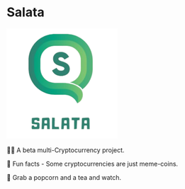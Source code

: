 # Salata

![Salata Icon](https://raw.githubusercontent.com/SalataSolana/public-assets/main/logo.png)

🙋‍♀️ A beta multi-Cryptocurrency project.

🎈 Fun facts - Some cryptocurrencies are just meme-coins.

🍿 Grab a popcorn and a tea and watch.

